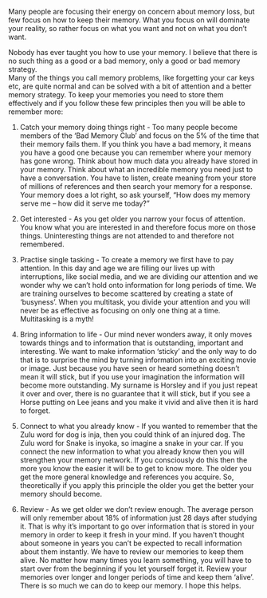 Many people are focusing their energy on concern about memory loss, but few focus on how to keep their memory. What you focus on will dominate your reality, so rather focus on what you want and not on what you don’t want.

Nobody has ever taught you how to use your memory. I believe that there is no such thing as a good or a bad memory, only a good or bad memory strategy.  
Many of the things you call memory problems, like forgetting your car keys etc, are quite normal and can be solved with a bit of attention and a better memory strategy. To keep your memories you need to store them effectively and if you follow these few principles then you will be able to remember more:

1) Catch your memory doing things right - Too many people become members of the ‘Bad Memory Club’ and focus on the 5% of the time that their memory fails them. If you think you have a bad memory, it means you have a good one because you can remember where your memory has gone wrong. Think about how much data you already have stored in your memory. Think about what an incredible memory you need just to have a conversation. You have to listen, create meaning from your store of millions of references and then search your memory for a response. Your memory does a lot right, so ask yourself, “How does my memory serve me – how did it serve me today?”

2) Get interested - As you get older you narrow your focus of attention. You know what you are interested in and therefore focus more on those things. Uninteresting things are not attended to and therefore not remembered.

3) Practise single tasking - To create a memory we first have to pay attention. In this day and age we are filling our lives up with interruptions, like social media, and we are dividing our attention and we wonder why we can’t hold onto information for long periods of time. We are training ourselves to become scattered by creating a state of ‘busyness’. When you multitask, you divide your attention and you will never be as effective as focusing on only one thing at a time. Multitasking is a myth!

4) Bring information to life - Our mind never wonders away, it only moves towards things and to information that is outstanding, important and interesting. We want to make information ‘sticky’ and the only way to do that is to surprise the mind by turning information into an exciting movie or image. Just because you have seen or heard something doesn’t mean it will stick, but if you use your imagination the information will become more outstanding. My surname is Horsley and if you just repeat it over and over, there is no guarantee that it will stick, but if you see a Horse putting on Lee jeans and you make it vivid and alive then it is hard to forget.

5) Connect to what you already know - If you wanted to remember that the Zulu word for dog is inja, then you could think of an injured dog. The Zulu word for Snake is inyoka, so imagine a snake in your car. If you connect the new information to what you already know then you will strengthen your memory network. If you consciously do this then the more you know the easier it will be to get to know more. The older you get the more general knowledge and references you acquire. So, theoretically if you apply this principle the older you get the better your memory should become.  
  
6) Review - As we get older we don’t review enough. The average person will only remember about 18% of information just 28 days after studying it. That is why it’s important to go over information that is stored in your memory in order to keep it fresh in your mind. If you haven’t thought about someone in years you can’t be expected to recall information about them instantly. We have to review our memories to keep them alive. No matter how many times you learn something, you will have to start over from the beginning if you let yourself forget it. Review your memories over longer and longer periods of time and keep them ‘alive’.  
There is so much we can do to keep our memory. I hope this helps.